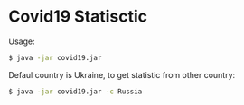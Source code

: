 # Covid19 Statisctic
Usage:
```sh
$ java -jar covid19.jar
```
Defaul country is Ukraine, to get statistic from other country:
```sh
$ java -jar covid19.jar -c Russia
```
